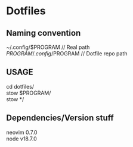 # Dotfiles

## Naming convention
~/.config/$PROGRAM // Real path  
$PROGRAM/.config/$PROGRAM // Dotfile repo path  

## USAGE
cd dotfiles/  
stow $PROGRAM/  
stow */  

## Dependencies/Version stuff  
neovim 0.7.0  
node v18.7.0  
